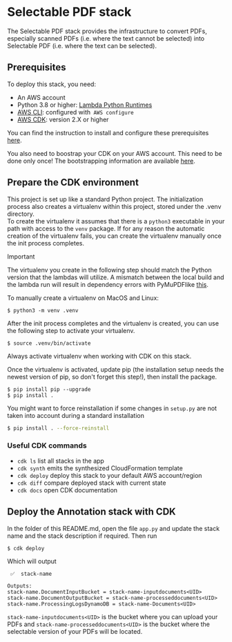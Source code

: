 # Selectable PDF stack

The Selectable PDF stack provides the infrastructure to convert PDFs, especially 
scanned PDFs (i.e. where the text cannot be selected) into Selectable PDF 
(i.e. where the text can be selected).

## Prerequisites

To deploy this stack, you need:
* An AWS account
* Python 3.8 or higher: [Lambda Python Runtimes](https://docs.aws.amazon.com/lambda/latest/dg/lambda-runtimes.html)
* [AWS CLI](https://aws.amazon.com/cli/): configured with` AWS configure`
* [AWS CDK](https://aws.amazon.com/cdk/): version 2.X or higher

You can find the instruction to install and configure these prerequisites [here](https://docs.aws.amazon.com/cdk/latest/guide/getting_started.html#getting_started_prerequisites).

You also need to boostrap your CDK on your AWS account. This need to be done only 
once! The bootstrapping information are available [here](https://docs.aws.amazon.com/cdk/latest/guide/getting_started.html#getting_started_bootstrap).

## Prepare the CDK environment

This project is set up like a standard Python project.  The initialization process 
also creates a virtualenv within this project, stored under the .venv directory.  
To create the virtualenv it assumes that there is a `python3` executable in your 
path with access to the `venv` package. If for any reason the automatic creation 
of the virtualenv fails, you can create the virtualenv manually once the init 
process completes.


> [!IMPORTANT]
> The virtualenv you create in the following step should match the Python version that the
lambdas will utilize. A mismatch between the local build and the lambda run
will result in dependency errors with PyMuPDFlike [this](https://github.com/keithrozario/Klayers/issues/168).


To manually create a virtualenv on MacOS and Linux:
```
$ python3 -m venv .venv
```

After the init process completes and the virtualenv is created, you can use the 
following step to activate your virtualenv.
```
$ source .venv/bin/activate
```
Always activate virtualenv when working with CDK on this stack.

Once the virtualenv is activated, update pip (the installation setup needs the newest 
version of pip, so don't forget this step!), then install the package.
```
$ pip install pip --upgrade
$ pip install .
```

You might want to force reinstallation if some changes in `setup.py` are not taken 
into account during a standard installation
```bash
$ pip install . --force-reinstall
```

### Useful CDK commands

 * `cdk ls`          list all stacks in the app
 * `cdk synth`       emits the synthesized CloudFormation template
 * `cdk deploy`      deploy this stack to your default AWS account/region
 * `cdk diff`        compare deployed stack with current state
 * `cdk docs`        open CDK documentation

## Deploy the Annotation stack with CDK
In the folder of this README.md, open the file `app.py` and update the stack name 
and the stack description if required. Then run
```bash
$ cdk deploy
```
Which will output
```
 ✅  stack-name

Outputs:
stack-name.DocumentInputBucket = stack-name-inputdocuments<UID>
stack-name.DocumentOutputBucket = stack-name-processeddocuments<UID>
stack-name.ProcessingLogsDynamoDB = stack-name-Documents<UID>
```
`stack-name-inputdocuments<UID>` is the bucket where you can upload your PDFs 
and `stack-name-processeddocuments<UID>` is the bucket where the selectable version 
of your PDFs will be located.




